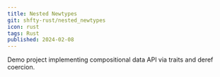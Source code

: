 ```yaml
---
title: Nested Newtypes
git: shfty-rust/nested_newtypes
icon: rust
tags: Rust
published: 2024-02-08
---
```


Demo project implementing compositional data API via traits and deref coercion.

